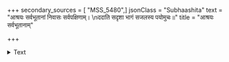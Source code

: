 +++
secondary_sources = [ "MSS_5480",]
jsonClass = "Subhaashita"
text = "आश्रयः सर्वभूतानां निवासः सर्वपक्षिणाम्।  \nददाति सदृशा भागं सजलस्य पयोमुचः॥"
title = "आश्रयः सर्वभूतानाम्"

+++

<details><summary>Text</summary>

आश्रयः सर्वभूतानां निवासः सर्वपक्षिणाम्।  
ददाति सदृशा भागं सजलस्य पयोमुचः॥
</details>
